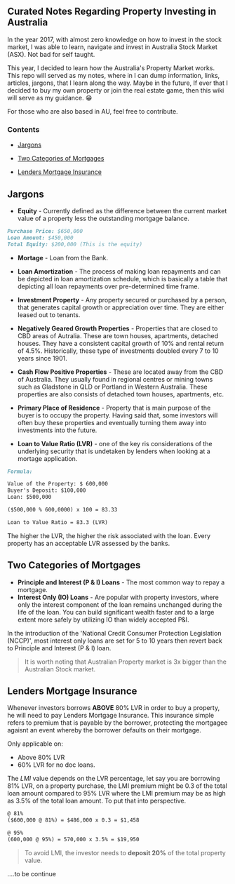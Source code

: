 ## Curated Notes Regarding Property Investing in Australia

In the year 2017, with almost zero knowledge on how to invest in the stock market, I was able to learn, navigate and invest in Australia Stock Market (ASX). Not bad for self taught.

This year, I decided to learn how the Australia's Property Market works. This repo will served as my notes, where in I can dump information, links, articles, jargons, that I learn along the way. Maybe in the future, If ever that I decided to buy my own property or join the real estate game, then this wiki will serve as my guidance. 😁

For those who are also based in AU, feel free to contribute.

### Contents

* [Jargons](#jargons)

* [Two Categories of Mortgages](#Two-Categories-of-Mortgages)

* [Lenders Mortgage Insurance](#Lenders-Mortgage-Insurance)

## Jargons

* **Equity** - Currently defined as the difference between the current market value of a property less the outstanding mortgage balance.

```markdown
Purchase Price: $650,000
Loan Amount: $450,000
Total Equity: $200,000 (This is the equity)
```

* **Mortage** - Loan from the Bank.
* **Loan Amortization** - The process of making loan repayments and can be depicted in loan amortization schedule, which is basically a table that depicting all loan repayments over pre-determined time frame.

* **Investment Property** - Any property secured or purchased by a person, that generates capital growth or appreciation over time. They are either leased out to tenants.
* **Negatively Geared Growth Properties** - Properties that are closed to CBD areas of Autralia. These are town houses, apartments, detached houses. They have a consistent capital growth of 10% and rental return of 4.5%. Historically, these type of investments doubled every 7 to 10 years since 1901.
* **Cash Flow Positive Properties** - These are located away from the CBD of Australia. They usually found in regional centres or mining towns such as Gladstone in QLD or Portland in Western Australia. These properties are also consists of detached town houses, apartments, etc.
* **Primary Place of Residence** - Property that is main purpose of the buyer is to occupy the property. Having said that, some investors will often buy these properties and eventually turning them away into investments into the future.

* **Loan to Value Ratio (LVR)** - one of the key ris considerations of the underlying security that is undetaken by lenders when looking at a mortage application.

```markdown
Formula:

Value of the Property: $ 600,000
Buyer's Deposit: $100,000
Loan: $500,000

($500,000 % 600,0000) x 100 = 83.33

Loan to Value Ratio = 83.3 (LVR)
```

The higher the LVR, the higher the risk associated with the loan. Every property has an acceptable LVR assessed by the banks.

## Two Categories of Mortgages

* **Principle and Interest (P & I) Loans** - The most common way to repay a mortgage.
* **Interest Only (IO) Loans** - Are popular with property investors, where only the interest component of the loan remains unchanged during the life of the loan. You can build significant wealth faster and to a large extent more safely by utilizing IO than widely accepted P&I.

In the introduction of the 'National Credit Consumer Protection Legislation (NCCP)', most interest only loans are set for 5 to 10 years then revert back to Principle and Interest (P & I) loan.

> It is worth noting that Australian Property market is 3x bigger than the Australian Stock market.

## Lenders Mortgage Insurance

Whenever investors borrows **ABOVE** 80% LVR in order to buy a property, he will need to pay Lenders Mortgage Insurance. This insurance simple refers to premium that is payable by the borrower, protecting the mortgagee agaisnt an event whereby the borrower defaults on their mortgage.

Only applicable on:

* Above 80% LVR
* 60% LVR for no doc loans.

The _LMI_ value depends on the LVR percentage, let say you are borrowing 81% LVR, on a property purchase, the LMI premium might be 0.3 of the total loan amount compared to 95% LVR where the LMI premium may be as high as 3.5% of the total loan amount. To put that into perspective.

```markdown
@ 81%
($600,000 @ 81%) = $486,000 x 0.3 = $1,458

@ 95%
(600,000 @ 95%) = 570,000 x 3.5% = $19,950
```

> To avoid LMI, the investor needs to **deposit 20%** of the total property value.

....to be continue

